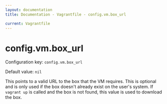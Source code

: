 ```yaml
---
layout: documentation
title: Documentation - Vagrantfile - config.vm.box_url

current: Vagrantfile
---
```

# config.vm.box_url

Configuration key: `config.vm.box_url`

Default value: `nil`

This points to a valid URL to the box that the VM requires. This is
optional and is only used if the box doesn't already exist on the user's
system. If `vagrant up` is called and the box is not found, this value
is used to download the box.
